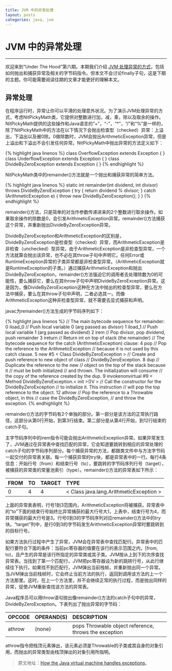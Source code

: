 ```yaml
---
title: JVM 中的异常处理
layout: posts
categories: java, jvm
---
```


# JVM 中的异常处理

---

欢迎来到“Under The Hood”第六期。本期我们介绍 [JVM 处理异常的方式](/how-the-Java-virtual-machine-handles-exceptions/)，包括如何抛出和捕获异常及相关的字节码指令。但本文不会讨论finally子句，这是下期的主题。你可能需要阅读往期的文章才能更好的理解本文。

## 异常处理

在程序运行时，异常让你可以平滑的处理意外状况。为了演示JVM处理异常的方式，考虑NitPickyMath类，它提供对整数进行加，减，乘，除以及取余的操作。
NitPickyMath提供的这些操作和Java语言的“+”，“-”，“*”，“/”和“%”是一样的，除了NitPickyMath中的方法在以下情况下会抛出检查型（checked）异常：上溢出，下溢出以及被0除。0做除数时，JVM会抛出ArithmeticException异常，但是上溢出和下溢出不会引发任何异常。NitPickyMath中抛出异常的方法定义如下：

{% highlight java linenos %}
class OverflowException extends Exception {
}
class UnderflowException extends Exception {
}
class DivideByZeroException extends Exception {
}
{% endhighlight %}

NitPickyMath类中的remainder()方法就是一个抛出和捕获异常的简单方法。

{% highlight java linenos %}
static int remainder(int dividend, int divisor)
    throws DivideByZeroException {
    try {
        return dividend % divisor;
    }
    catch (ArithmeticException e) {
        throw new DivideByZeroException();
    }
}
{% endhighlight %}

remainder()方法，只是简单的对当作参数传递进来的2个整数进行取余操作。如果取余操作的除数是0，会引发ArithmeticException异常。remainder()方法捕获这个异常，并重新抛出DivideByZeroException异常。

DivideByZeroException和ArithmeticException的区别是，DivideByZeroException是检查型（checked）异常，而ArithmeticException是非检查（unchecked）型异常。由于ArithmeticException是非检查型异常，一个方法就算会抛出该异常，也不必在其throw子句中声明它。任何Error或RuntimeException异常的子类异常都是非检查型异常。（ArithmeticException就是RuntimeException的子类。）通过捕获ArithmeticException和抛出DivideByZeroException，remainder()方法强迫它的调用者去处理除数为0的可能性，要么捕获它，要么在其throw子句中声明DivideByZeroException异常。这是因为，像DivideByZeroException这种在方法中抛出的检查型异常，要么在方法中捕获，要么在其throw子句中声明，二者必选其一。而像ArithmeticException这种非检查型异常，就不需要去显式捕获和声明。

javac为remainder()方法生成的字节码序列如下：

{% highlight java linenos %}
// The main bytecode sequence for remainder:
0 iload_0               // Push local variable 0 (arg passed as divisor)
1 iload_1               // Push local variable 1 (arg passed as dividend)
2 irem                  // Pop divisor, pop dividend, push remainder
3 ireturn               // Return int on top of stack (the remainder)
// The bytecode sequence for the catch (ArithmeticException) clause:
4 pop                   // Pop the reference to the ArithmeticException
                        // because it is not used by this catch clause.
5 new #5 < Class DivideByZeroException >
                        // Create and push reference to new object of class
                        // DivideByZeroException.
8 dup                   // Duplicate the reference to the new
                        // object on the top of the stack because it
                        // must be both initialized
                        // and thrown. The initialization will consume
                        // the copy of the reference created by the dup.
9 invokenonvirtual #9 < Method DivideByZeroException.< init >()V >
                        // Call the constructor for the DivideByZeroException
                        // to initialize it. This instruction
                        // will pop the top reference to the object.
12 athrow               // Pop the reference to a Throwable object, in this
                        // case the DivideByZeroException,
                        // and throw the exception.
{% endhighlight %}   

remainder()方法的字节码有2个单独的部分。第一部分是该方法的正常执行路径，这部分从第0行开始，到第3行结束。第二部分是从第4行开始，到12行结束的catch子句。

主字节码序列中的irem指令可能会抛出ArithmeticException异常。如果异常发生了，JVM通过在异常表中查找匹配的异常，它会知道要跳转到相应的异常处理的catch子句的字节码序列部分。每个捕获异常的方法，都跟类文件中与方法字节码一起交付的异常表关联。每一个捕获异常的try块，都是异常表中的一行。每行4条信息：开始行号（from）和结束行号（to），要跳转的字节码序列行号（target），被捕获的异常类的常量池索引（type）。remainder()方法的异常表如下所示：

| FROM        | TO     | TARGET |  TYPE |
| :--------     | :-----    | :-----    | :-----    |
 | 0	 | 4 | 	4	 | < Class java.lang.ArithmeticException > | 
 
上面的异常表表明，行号1到3范围内，ArithmeticException将被捕获。异常表中的“to”下面的结束行号始终比异常捕获的最大行号大1，上表中，结束行号为4，而异常捕获的最大行号是3。行号0到3的字节码序列对应remainder()方法中的try块。“target”列中，是行0到3的字节码发生ArithmeticException异常时要跳转到的目标行号。

如果方法执行过程中产生了异常，JVM会在异常表中查找匹配行。异常表中的匹配行要符合下面的条件：当前pc寄存器的值要在该行的表示范围之内，[from, to)，且产生的异常是该行所指定的异常类或其子类。JVM按从上到下的次序查找异常表。当找到了第一个匹配行，JVM把pc寄存器设为新的跳转行号，从此行继续往下执行。如果找不到匹配行，JVM弹出当前栈帧，并重新抛出同一个异常。当JVM弹出当前栈帧时，它会终止当前方法的执行，返回到调用该方法的上一个方法那里。这时，在上一个方法里，并不会继续正常的执行过程，而是抛出同样的异常，促使JVM重新查找该方法的异常表。

Java程序员可以用throw语句抛出像remainder()方法的catch子句中的异常，DivideByZeroException。下表列出了抛出异常的字节码：

| OPCODE        | OPERAND(S)     | DESCRIPTION |  
| :--------     | :-----    | :-----    | 
 | athrow	 | (none) | 	pops Throwable object reference, throws the exception | 
 
athrow指令把栈顶元素弹出，该元素必须是Throwable的子类或其自身的对象引用，而抛出的异常类型由栈顶弹出的对象引用所指明。

> 原文地址：[How the Java virtual machine handles exceptions](http://www.javaworld.com/article/2076868/learn-java/how-the-java-virtual-machine-handles-exceptions.html)。